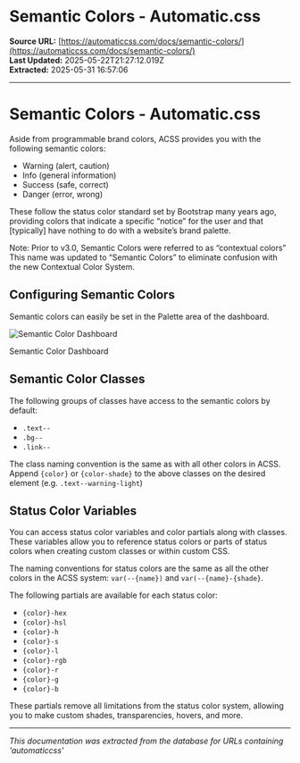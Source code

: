 # Semantic Colors - Automatic.css

**Source URL:** [https://automaticcss.com/docs/semantic-colors/](https://automaticcss.com/docs/semantic-colors/)  
**Last Updated:** 2025-05-22T21:27:12.019Z  
**Extracted:** 2025-05-31 16:57:06

---

# Semantic Colors - Automatic.css

Aside from programmable brand colors, ACSS provides you with the following semantic colors:

*   Warning (alert, caution)
*   Info (general information)
*   Success (safe, correct)
*   Danger (error, wrong)

These follow the status color standard set by Bootstrap many years ago, providing colors that indicate a specific “notice” for the user and that \[typically\] have nothing to do with a website’s brand palette.

Note: Prior to v3.0, Semantic Colors were referred to as “contextual colors” This name was updated to “Semantic Colors” to eliminate confusion with the new Contextual Color System.

## Configuring Semantic Colors

Semantic colors can easily be set in the Palette area of the dashboard.

![Semantic Color Dashboard](https://automaticcss.com/wp-content/uploads/CleanShot-2024-10-26-at-18.23.01@2x-1024x911.jpg)

Semantic Color Dashboard

## Semantic Color Classes

The following groups of classes have access to the semantic colors by default:

*   `.text--`
*   `.bg--`
*   `.link--`

The class naming convention is the same as with all other colors in ACSS. Append `{color}` or `{color-shade}` to the above classes on the desired element (e.g. `.text--warning-light`)

## Status Color Variables

You can access status color variables and color partials along with classes. These variables allow you to reference status colors or parts of status colors when creating custom classes or within custom CSS.

The naming conventions for status colors are the same as all the other colors in the ACSS system: `var(--{name})` and `var(--{name}-{shade}`.

The following partials are available for each status color:

*   `{color}-hex`
*   `{color}-hsl`
*   `{color}-h`
*   `{color}-s`
*   `{color}-l`
*   `{color}-rgb`
*   `{color}-r`
*   `{color}-g`
*   `{color}-b`

These partials remove all limitations from the status color system, allowing you to make custom shades, transparencies, hovers, and more.

---

*This documentation was extracted from the database for URLs containing 'automaticcss'*

